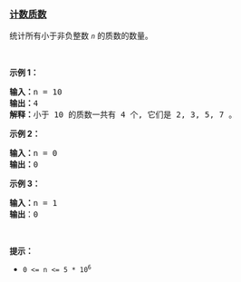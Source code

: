 ### [计数质数](https://leetcode-cn.com/problems/count-primes)

<p>统计所有小于非负整数&nbsp;<em><code>n</code>&nbsp;</em>的质数的数量。</p>

<p>&nbsp;</p>

<p><strong>示例 1：</strong></p>

<pre><strong>输入：</strong>n = 10
<strong>输出：</strong>4
<strong>解释：</strong>小于 10 的质数一共有 4 个, 它们是 2, 3, 5, 7 。
</pre>

<p><strong>示例 2：</strong></p>

<pre><strong>输入：</strong>n = 0
<strong>输出：</strong>0
</pre>

<p><strong>示例 3：</strong></p>

<pre><strong>输入：</strong>n = 1
<strong>输出</strong>：0
</pre>

<p>&nbsp;</p>

<p><strong>提示：</strong></p>

<ul>
	<li><code>0 &lt;= n &lt;= 5 * 10<sup>6</sup></code></li>
</ul>
